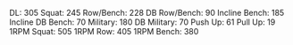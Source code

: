 DL: 305
 Squat: 245
 Row/Bench: 228
 DB Row/Bench: 90
 Incline Bench: 185
 Incline DB Bench: 70
 Military: 180
 DB Military: 70
 Push Up: 61
 Pull Up: 19
 1RPM Squat: 505
 1RPM Row: 405
 1RPM Bench: 380
